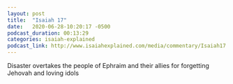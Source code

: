 ```yaml
---
layout: post
title:  "Isaiah 17"
date:   2020-06-28-10:20:17 -0500
podcast_duration: 00:13:29
categories: isaiah-explained
podcast_link: http://www.isaiahexplained.com/media/commentary/Isaiah17.mp3
---
```

Disaster overtakes the people of Ephraim and their allies for forgetting Jehovah and loving idols
